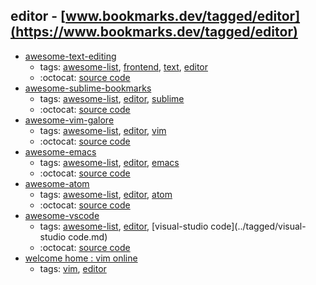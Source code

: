 editor - [www.bookmarks.dev/tagged/editor](https://www.bookmarks.dev/tagged/editor)
---
* [awesome-text-editing](https://github.com/dok/awesome-text-editing#readme)
    * tags: [awesome-list](../tagged/awesome-list.md), [frontend](../tagged/frontend.md), [text](../tagged/text.md), [editor](../tagged/editor.md)
    * :octocat: [source code](https://github.com/dok/awesome-text-editing#readme)
* [awesome-sublime-bookmarks](https://github.com/dreikanter/sublime-bookmarks#readme)
    * tags: [awesome-list](../tagged/awesome-list.md), [editor](../tagged/editor.md), [sublime](../tagged/sublime.md)
    * :octocat: [source code](https://github.com/dreikanter/sublime-bookmarks#readme)
* [awesome-vim-galore](https://github.com/mhinz/vim-galore#readme)
    * tags: [awesome-list](../tagged/awesome-list.md), [editor](../tagged/editor.md), [vim](../tagged/vim.md)
    * :octocat: [source code](https://github.com/mhinz/vim-galore#readme)
* [awesome-emacs](https://github.com/emacs-tw/awesome-emacs#readme)
    * tags: [awesome-list](../tagged/awesome-list.md), [editor](../tagged/editor.md), [emacs](../tagged/emacs.md)
    * :octocat: [source code](https://github.com/emacs-tw/awesome-emacs#readme)
* [awesome-atom](https://github.com/mehcode/awesome-atom#readme)
    * tags: [awesome-list](../tagged/awesome-list.md), [editor](../tagged/editor.md), [atom](../tagged/atom.md)
    * :octocat: [source code](https://github.com/mehcode/awesome-atom#readme)
* [awesome-vscode](https://github.com/viatsko/awesome-vscode#readme)
    * tags: [awesome-list](../tagged/awesome-list.md), [editor](../tagged/editor.md), [visual-studio code](../tagged/visual-studio code.md)
    * :octocat: [source code](https://github.com/viatsko/awesome-vscode#readme)
* [welcome home : vim online](https://www.vim.org/)
    * tags: [vim](../tagged/vim.md), [editor](../tagged/editor.md)
